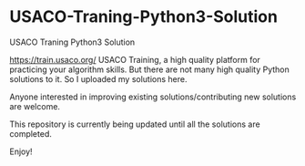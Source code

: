 # USACO-Traning-Python3-Solution
USACO Traning Python3 Solution

https://train.usaco.org/ USACO Training, a high quality platform for practicing your algorithm skills. But there are not many high quality Python solutions to it. So I uploaded my solutions here.

Anyone interested in improving existing solutions/contributing new solutions are welcome.

This repository is currently being updated until all the solutions are completed.

Enjoy!

